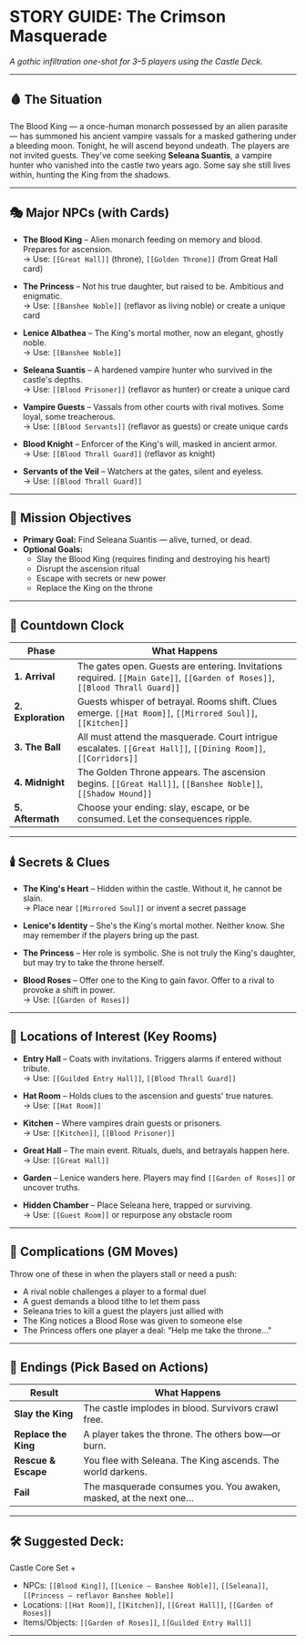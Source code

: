 # STORY GUIDE: The Crimson Masquerade

*A gothic infiltration one-shot for 3–5 players using the Castle Deck.*

---

## 🩸 The Situation

The Blood King — a once-human monarch possessed by an alien parasite — has summoned his ancient vampire vassals for a masked gathering under a bleeding moon. Tonight, he will ascend beyond undeath. The players are not invited guests. They've come seeking **Seleana Suantis**, a vampire hunter who vanished into the castle two years ago. Some say she still lives within, hunting the King from the shadows.

---

## 🎭 Major NPCs (with Cards)

- **The Blood King** – Alien monarch feeding on memory and blood. Prepares for ascension.  
  → Use: `[[Great Hall]]` (throne), `[[Golden Throne]]` (from Great Hall card)

- **The Princess** – Not his true daughter, but raised to be. Ambitious and enigmatic.  
  → Use: `[[Banshee Noble]]` (reflavor as living noble) or create a unique card

- **Lenice Albathea** – The King's mortal mother, now an elegant, ghostly noble.  
  → Use: `[[Banshee Noble]]`

- **Seleana Suantis** – A hardened vampire hunter who survived in the castle's depths.  
  → Use: `[[Blood Prisoner]]` (reflavor as hunter) or create a unique card

- **Vampire Guests** – Vassals from other courts with rival motives. Some loyal, some treacherous.  
  → Use: `[[Blood Servants]]` (reflavor as guests) or create unique cards

- **Blood Knight** – Enforcer of the King's will, masked in ancient armor.  
  → Use: `[[Blood Thrall Guard]]` (reflavor as knight)

- **Servants of the Veil** – Watchers at the gates, silent and eyeless.  
  → Use: `[[Blood Thrall Guard]]`

---

## 🎯 Mission Objectives

- **Primary Goal:** Find Seleana Suantis — alive, turned, or dead.  
- **Optional Goals:**
  - Slay the Blood King (requires finding and destroying his heart)
  - Disrupt the ascension ritual
  - Escape with secrets or new power
  - Replace the King on the throne

---

## 🧭 Countdown Clock

| Phase | What Happens |
|-------|--------------|
| **1. Arrival** | The gates open. Guests are entering. Invitations required. `[[Main Gate]]`, `[[Garden of Roses]]`, `[[Blood Thrall Guard]]`  
| **2. Exploration** | Guests whisper of betrayal. Rooms shift. Clues emerge. `[[Hat Room]]`, `[[Mirrored Soul]]`, `[[Kitchen]]`  
| **3. The Ball** | All must attend the masquerade. Court intrigue escalates. `[[Great Hall]]`, `[[Dining Room]]`, `[[Corridors]]`  
| **4. Midnight** | The Golden Throne appears. The ascension begins. `[[Great Hall]]`, `[[Banshee Noble]]`, `[[Shadow Hound]]`  
| **5. Aftermath** | Choose your ending: slay, escape, or be consumed. Let the consequences ripple.

---

## 🕯️ Secrets & Clues

- **The King's Heart** – Hidden within the castle. Without it, he cannot be slain.  
  → Place near `[[Mirrored Soul]]` or invent a secret passage

- **Lenice's Identity** – She's the King's mortal mother. Neither know. She may remember if the players bring up the past.

- **The Princess** – Her role is symbolic. She is not truly the King's daughter, but may try to take the throne herself.

- **Blood Roses** – Offer one to the King to gain favor. Offer to a rival to provoke a shift in power.  
  → Use: `[[Garden of Roses]]`

---

## 🧃 Locations of Interest (Key Rooms)

- **Entry Hall** – Coats with invitations. Triggers alarms if entered without tribute.  
  → Use: `[[Guilded Entry Hall]]`, `[[Blood Thrall Guard]]`

- **Hat Room** – Holds clues to the ascension and guests' true natures.  
  → Use: `[[Hat Room]]`

- **Kitchen** – Where vampires drain guests or prisoners.  
  → Use: `[[Kitchen]]`, `[[Blood Prisoner]]`

- **Great Hall** – The main event. Rituals, duels, and betrayals happen here.  
  → Use: `[[Great Hall]]`

- **Garden** – Lenice wanders here. Players may find `[[Garden of Roses]]` or uncover truths.

- **Hidden Chamber** – Place Seleana here, trapped or surviving.  
  → Use: `[[Guest Room]]` or repurpose any obstacle room

---

## 🎲 Complications (GM Moves)

Throw one of these in when the players stall or need a push:

- A rival noble challenges a player to a formal duel  
- A guest demands a blood tithe to let them pass  
- Seleana tries to kill a guest the players just allied with  
- The King notices a Blood Rose was given to someone else  
- The Princess offers one player a deal: "Help me take the throne…"

---

## 🏁 Endings (Pick Based on Actions)

| Result | What Happens |
|--------|--------------|
| **Slay the King** | The castle implodes in blood. Survivors crawl free.  
| **Replace the King** | A player takes the throne. The others bow—or burn.  
| **Rescue & Escape** | You flee with Seleana. The King ascends. The world darkens.  
| **Fail** | The masquerade consumes you. You awaken, masked, at the next one…

---

## 🛠️ Suggested Deck:
Castle Core Set +  
- NPCs: `[[Blood King]]`, `[[Lenice – Banshee Noble]]`, `[[Seleana]]`, `[[Princess – reflavor Banshee Noble]]`  
- Locations: `[[Hat Room]]`, `[[Kitchen]]`, `[[Great Hall]]`, `[[Garden of Roses]]`  
- Items/Objects: `[[Garden of Roses]]`, `[[Guilded Entry Hall]]`

---